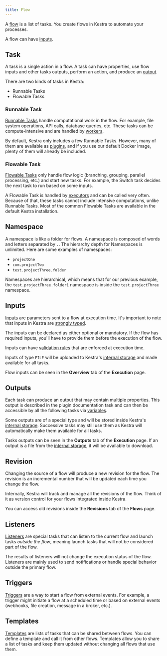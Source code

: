 ```yaml
---
title: Flow
---
```


A [flow](../05.developer-guide/01.flow.md) is a list of tasks. You create flows in Kestra to automate your processes.

A flow can have [inputs](#inputs).


## Task

A task is a single action in a flow. A task can have properties, use flow inputs and other tasks outputs, perform an action, and produce an [output](#outputs).

There are two kinds of tasks in Kestra:
- Runnable Tasks
- Flowable Tasks


### Runnable Task

[Runnable Tasks](../05.developer-guide/02.tasks.md#runnable-tasks) handle computational work in the flow. For example, file system operations, API calls, database queries, etc. These tasks can be compute-intensive and are handled by [workers](../08.architecture.md#worker).

By default, Kestra only includes a few Runnable Tasks. However, many of them are available as [plugins](../../plugins/index.md), and if you use our default Docker image, plenty of them will already be included.


### Flowable Task

[Flowable Tasks](../05.developer-guide/02.tasks.md#flowable-tasks) only handle flow logic (branching, grouping, parallel processing, etc.) and start new tasks. For example, the Switch task decides the next task to run based on some inputs.

A Flowable Task is handled by [executors](../08.architecture.md#executor) and can be called very often. Because of that, these tasks cannot include intensive computations, unlike Runnable Tasks. Most of the common Flowable Tasks are available in the default Kestra installation.


## Namespace

A namespace is like a folder for flows. A namespace is composed of words and letters separated by `.`. The hierarchy depth for Namespaces is unlimited. Here are some examples of namespaces:
- `projectOne`
- `com.projectTwo`
- `test.projectThree.folder`

Namespaces are hierarchical, which means that for our previous example, the `test.projectThree.folder1` namespace is inside the `test.projectThree` namespace.


## Inputs

[Inputs](../05.developer-guide/04.inputs.md) are parameters sent to a flow at execution time. It's important to note that inputs in Kestra are [strongly typed](../05.developer-guide/04.inputs.md#input-types).

The inputs can be declared as either optional or mandatory. If the flow has required inputs, you'll have to provide them before the execution of the flow.

Inputs can have [validation rules](../05.developer-guide/04.inputs.md#input-validation) that are enforced at execution time.

Inputs of type `FILE` will be uploaded to Kestra's [internal storage](../08.architecture.md#the-internal-storage) and made available for all tasks.

Flow inputs can be seen in the **Overview** tab of the **Execution** page.

## Outputs

Each task can produce an output that may contain multiple properties. This output is described in the plugin documentation task and can then be accessible by all the following tasks via [variables](../05.developer-guide/03.variables/02.basic-usage.md).

Some outputs are of a special type and will be stored inside Kestra's [internal storage](../08.architecture.md#the-internal-storage). Successive tasks may still use them as Kestra will automatically make them available for all tasks.

Tasks outputs can be seen in the **Outputs** tab of the **Execution** page. If an output is a file from the [internal storage](../08.architecture.md#the-internal-storage), it will be available to download.


## Revision

Changing the source of a flow will produce a new revision for the flow. The revision is an incremental number that will be updated each time you change the flow.

Internally, Kestra will track and manage all the revisions of the flow. Think of it as version control for your flows integrated inside Kestra.

You can access old revisions inside the **Revisions** tab of the **Flows** page.


## Listeners

[Listeners](../05.developer-guide/10.listeners.md) are special tasks that can listen to the current flow and launch tasks *outside the flow*, meaning launch tasks that will not be considered part of the flow.

The results of listeners will not change the execution status of the flow. Listeners are mainly used to send notifications or handle special behavior outside the primary flow.


## Triggers

[Triggers](../05.developer-guide/08.triggers/index.md) are a way to start a flow from external events. For example, a trigger might initiate a flow at a scheduled time or based on external events (webhooks, file creation, message in a broker, etc.).


## Templates

[Templates](../05.developer-guide/09.templates.md) are lists of tasks that can be shared between flows. You can define a template and call it from other flows. Templates allow you to share a list of tasks and keep them updated without changing all flows that use them.
